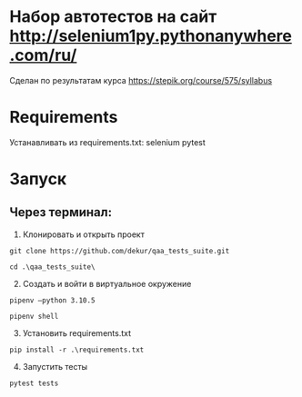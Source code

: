 # Набор автотестов на сайт http://selenium1py.pythonanywhere.com/ru/

Сделан по результатам курса https://stepik.org/course/575/syllabus

# Requirements
Устанавливать из requirements.txt:
selenium
pytest

# Запуск
## Через терминал:
1. Клонировать и открыть проект
```
git clone https://github.com/dekur/qaa_tests_suite.git
```
```
cd .\qaa_tests_suite\
```
2. Создать и войти в виртуальное окружение
```
pipenv —python 3.10.5
```
```
pipenv shell
```
3. Установить requirements.txt
```
pip install -r .\requirements.txt
```
4. Запустить тесты
```
pytest tests
```

